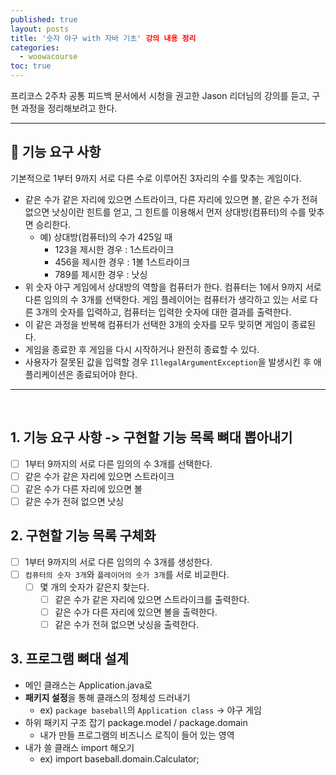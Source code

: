 ```yaml
---
published: true
layout: posts
title: '숫자 야구 with 자바 기초' 강의 내용 정리
categories: 
  - woowacourse
toc: true
---
```


프리코스 2주차 공통 피드백 문서에서 시청을 권고한 Jason 리더님의 강의를 듣고, 구현 과정을 정리해보려고 한다.

---

## 🚀 기능 요구 사항

기본적으로 1부터 9까지 서로 다른 수로 이루어진 3자리의 수를 맞추는 게임이다.

- 같은 수가 같은 자리에 있으면 스트라이크, 다른 자리에 있으면 볼, 같은 수가 전혀 없으면 낫싱이란 힌트를 얻고, 그 힌트를 이용해서 먼저 상대방(컴퓨터)의 수를 맞추면 승리한다.
    - 예) 상대방(컴퓨터)의 수가 425일 때
        - 123을 제시한 경우 : 1스트라이크
        - 456을 제시한 경우 : 1볼 1스트라이크
        - 789를 제시한 경우 : 낫싱
- 위 숫자 야구 게임에서 상대방의 역할을 컴퓨터가 한다. 컴퓨터는 1에서 9까지 서로 다른 임의의 수 3개를 선택한다. 게임 플레이어는 컴퓨터가 생각하고 있는 서로 다른 3개의 숫자를 입력하고, 컴퓨터는 입력한 숫자에 대한
  결과를 출력한다.
- 이 같은 과정을 반복해 컴퓨터가 선택한 3개의 숫자를 모두 맞히면 게임이 종료된다.
- 게임을 종료한 후 게임을 다시 시작하거나 완전히 종료할 수 있다.
- 사용자가 잘못된 값을 입력할 경우 `IllegalArgumentException`을 발생시킨 후 애플리케이션은 종료되어야 한다.

---

<br>

## 1. 기능 요구 사항 -> 구현할 기능 목록 뼈대 뽑아내기

- [ ] 1부터 9까지의 서로 다른 임의의 수 3개를 선택한다.
- [ ] 같은 수가 같은 자리에 있으면 스트라이크
- [ ] 같은 수가 다른 자리에 있으면 볼
- [ ] 같은 수가 전혀 없으면 낫싱

## 2. 구현할 기능 목록 구체화

- [ ] 1부터 9까지의 서로 다른 임의의 수 3개를 생성한다.
- [ ] `컴퓨터의 숫자 3개`와 `플레이어의 숫가 3개`를 서로 비교한다.
    - [ ] 몇 개의 숫자가 같은지 찾는다.
        - [ ] 같은 수가 같은 자리에 있으면 스트라이크를 출력한다.
        - [ ] 같은 수가 다른 자리에 있으면 볼을 출력한다.
        - [ ] 같은 수가 전혀 없으면 낫싱을 출력한다.

## 3. 프로그램 뼈대 설계

- 메인 클래스는 Application.java로
- **패키지 설정**을 통해 클래스의 정체성 드러내기
    - ex) `package baseball`의 `Application class` -> 야구 게임
- 하위 패키지 구조 잡기 package.model / package.domain
    - 내가 만들 프로그램의 비즈니스 로직이 들어 있는 영역
- 내가 쓸 클래스 import 해오기
    - ex) import baseball.domain.Calculator;